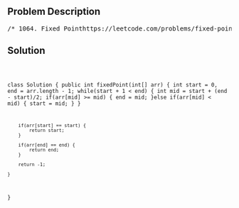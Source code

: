 <!--
<style>
  body { font-family: Arial, sans-serif; }
  .container { max-width: 700px; margin: 0 auto; padding: 10px; }
  .comment-block { background-color: #f9f9f9; padding: 10px; border-left: 5px solid #ccc; overflow-wrap: break-word; white-space: pre-wrap; }
  .code-block { background-color: #f4f4f4; padding: 10px; border: 1px solid #ddd; overflow-wrap: break-word; white-space: pre-wrap; }
</style>
-->

<div class='container'>
<h2>Problem Description</h2>
<div class='comment-block'>
<pre>
/* 1064. Fixed Pointhttps://leetcode.com/problems/fixed-point/Given an array of distinct integers arr, where arr is sorted in ascendingorder,return the smallest index i that satisfies arr[i] == i.If there is no such index, return -1.Example 1:Input: arr = [-10,-5,0,3,7]Output: 3Explanation: For the given array, arr[0] = -10, arr[1] = -5, arr[2] = 0,arr[3] = 3, thus the output is 3.Example 2:Input: arr = [0,2,5,8,17]Output: 0Explanation: arr[0] = 0, thus the output is 0.Example 3:Input: arr = [-10,-5,3,4,7,9]Output: -1Explanation: There is no such i that arr[i] == i, thus the output is -1.*/</pre>
</div>

<h2>Solution</h2>
<div class='code-block'>
<pre><code class='language-java'>

class Solution {
    public int fixedPoint(int[] arr) {
        int start = 0, end = arr.length - 1;
        while(start + 1 < end) {
            int mid = start + (end - start)/2;
            if(arr[mid] >= mid) {
                end = mid;
            }else if(arr[mid] < mid) {
                start = mid;
            }
        }
        
        if(arr[start] == start) {
            return start;
        }
        
        if(arr[end] == end) {
            return end;
        }
        
        return -1;
        
    }
}</code></pre>
</div>
</div>
